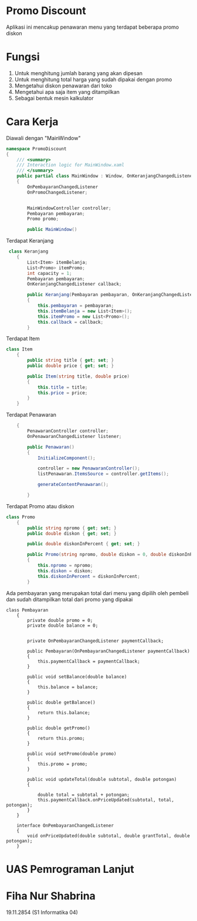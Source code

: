﻿# Promo Discount
Aplikasi ini mencakup penawaran menu yang terdapat beberapa promo diskon

# Fungsi
1. Untuk menghitung jumlah barang yang akan dipesan
2. Untuk menghitung total harga yang sudah dipakai dengan promo
3. Mengetahui diskon penawaran dari toko
4. Mengetahui apa saja item yang ditampilkan
5. Sebagai bentuk mesin kalkulator

# Cara Kerja
Diawali dengan "MainWindow"

```csharp
namespace PromoDiscount
{
    /// <summary>
    /// Interaction logic for MainWindow.xaml
    /// </summary>
    public partial class MainWindow : Window, OnKeranjangChangedListener, OnPembayaranChangedListener, OnPenawaranChangedListener, OnPromoChangedListener
    {
        OnPembayaranChangedListener
        OnPromoChangedListener;


        MainWindowController controller;
        Pembayaran pembayaran;
        Promo promo;

        public MainWindow()
```

Terdapat Keranjang
```csharp
 class Keranjang
    {
        List<Item> itemBelanja;
        List<Promo> itemPromo;
        int capacity = 1;
        Pembayaran pembayaran;
        OnKeranjangChangedListener callback;

        public Keranjang(Pembayaran pembayaran, OnKeranjangChangedListener callback)
        {
            this.pembayaran = pembayaran;
            this.itemBelanja = new List<Item>();
            this.itemPromo = new List<Promo>();
            this.callback = callback;
        }
```
Terdapat Item
```csharp
class Item
    {
        public string title { get; set; }
        public double price { get; set; }

        public Item(string title, double price)
        {
            this.title = title;
            this.price = price;
        }
    }
```
Terdapat Penawaran
```csharp public partial class Penawaran : Window
    {
        PenawaranController controller;
        OnPenawaranChangedListener listener;

        public Penawaran()
        {
            InitializeComponent();

            controller = new PenawaranController();
            listPenawaran.ItemsSource = controller.getItems();

            generateContentPenawaran();

        }
```
Terdapat Promo atau diskon
```csharp
class Promo
    {
        public string npromo { get; set; }
        public double diskon { get; set; }

        public double diskonInPercent { get; set; }

        public Promo(string npromo, double diskon = 0, double diskonInPercent = 0)
        {
            this.npromo = npromo;
            this.diskon = diskon;
            this.diskonInPercent = diskonInPercent;
        }
```
Ada pembayaran yang merupakan total dari menu yang dipilih oleh pembeli dan sudah ditampilkan total dari promo yang dipakai
```
class Pembayaran
    {
        private double promo = 0;
        private double balance = 0;


        private OnPembayaranChangedListener paymentCallback;

        public Pembayaran(OnPembayaranChangedListener paymentCallback)
        {
            this.paymentCallback = paymentCallback;
        }

        public void setBalance(double balance)
        {
            this.balance = balance;
        }

        public double getBalance()
        {
            return this.balance;
        }

        public double getPromo()
        {
            return this.promo;
        }

        public void setPromo(double promo)
        {
            this.promo = promo;
        }

        public void updateTotal(double subtotal, double potongan)
        {

            double total = subtotal + potongan;
            this.paymentCallback.onPriceUpdated(subtotal, total, potongan);
        }
    }

    interface OnPembayaranChangedListener
    {
        void onPriceUpdated(double subtotal, double grantTotal, double potongan);
    }
```

# UAS Pemrograman Lanjut
# Fiha Nur Shabrina
19.11.2854
(S1 Informatika 04)
